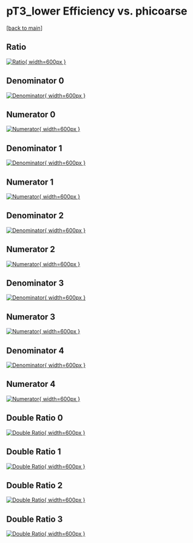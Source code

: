 # pT3_lower Efficiency vs. phicoarse

[[back to main](./)]



## Ratio

[![Ratio](../mtv/var/pT3_lower_xtr_321_1_eff_phicoarse.png){ width=600px }](../mtv/var/pT3_lower_xtr_321_1_eff_phicoarse.pdf)

## Denominator 0

[![Denominator](../mtv/den/pT3_lower_xtr_321_1_eff_phicoarse_den0.png){ width=600px }](../mtv/den/pT3_lower_xtr_321_1_eff_phicoarse_den0.pdf)

## Numerator 0

[![Numerator](../mtv/num/pT3_lower_xtr_321_1_eff_phicoarse_num0.png){ width=600px }](../mtv/num/pT3_lower_xtr_321_1_eff_phicoarse_num0.pdf)

## Denominator 1

[![Denominator](../mtv/den/pT3_lower_xtr_321_1_eff_phicoarse_den1.png){ width=600px }](../mtv/den/pT3_lower_xtr_321_1_eff_phicoarse_den1.pdf)

## Numerator 1

[![Numerator](../mtv/num/pT3_lower_xtr_321_1_eff_phicoarse_num1.png){ width=600px }](../mtv/num/pT3_lower_xtr_321_1_eff_phicoarse_num1.pdf)

## Denominator 2

[![Denominator](../mtv/den/pT3_lower_xtr_321_1_eff_phicoarse_den2.png){ width=600px }](../mtv/den/pT3_lower_xtr_321_1_eff_phicoarse_den2.pdf)

## Numerator 2

[![Numerator](../mtv/num/pT3_lower_xtr_321_1_eff_phicoarse_num2.png){ width=600px }](../mtv/num/pT3_lower_xtr_321_1_eff_phicoarse_num2.pdf)

## Denominator 3

[![Denominator](../mtv/den/pT3_lower_xtr_321_1_eff_phicoarse_den3.png){ width=600px }](../mtv/den/pT3_lower_xtr_321_1_eff_phicoarse_den3.pdf)

## Numerator 3

[![Numerator](../mtv/num/pT3_lower_xtr_321_1_eff_phicoarse_num3.png){ width=600px }](../mtv/num/pT3_lower_xtr_321_1_eff_phicoarse_num3.pdf)

## Denominator 4

[![Denominator](../mtv/den/pT3_lower_xtr_321_1_eff_phicoarse_den4.png){ width=600px }](../mtv/den/pT3_lower_xtr_321_1_eff_phicoarse_den4.pdf)

## Numerator 4

[![Numerator](../mtv/num/pT3_lower_xtr_321_1_eff_phicoarse_num4.png){ width=600px }](../mtv/num/pT3_lower_xtr_321_1_eff_phicoarse_num4.pdf)

## Double Ratio 0

[![Double Ratio](../mtv/ratio/pT3_lower_xtr_321_1_eff_phicoarse_ratio0.png){ width=600px }](../mtv/ratio/pT3_lower_xtr_321_1_eff_phicoarse_ratio0.pdf)

## Double Ratio 1

[![Double Ratio](../mtv/ratio/pT3_lower_xtr_321_1_eff_phicoarse_ratio1.png){ width=600px }](../mtv/ratio/pT3_lower_xtr_321_1_eff_phicoarse_ratio1.pdf)

## Double Ratio 2

[![Double Ratio](../mtv/ratio/pT3_lower_xtr_321_1_eff_phicoarse_ratio2.png){ width=600px }](../mtv/ratio/pT3_lower_xtr_321_1_eff_phicoarse_ratio2.pdf)

## Double Ratio 3

[![Double Ratio](../mtv/ratio/pT3_lower_xtr_321_1_eff_phicoarse_ratio3.png){ width=600px }](../mtv/ratio/pT3_lower_xtr_321_1_eff_phicoarse_ratio3.pdf)

